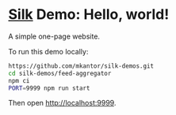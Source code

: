 # [Silk][silk] Demo: Hello, world!

A simple one-page website.

To run this demo locally:

```sh
https://github.com/mkantor/silk-demos.git
cd silk-demos/feed-aggregator
npm ci
PORT=9999 npm run start
```

Then open <http://localhost:9999>.

[silk]: https://github.com/mkantor/silk
